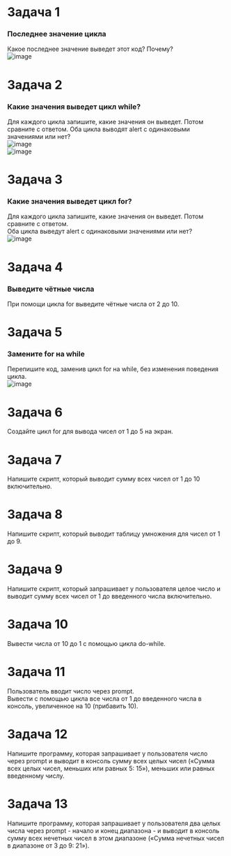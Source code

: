 # Задача 1  
### Последнее значение цикла  
Какое последнее значение выведет этот код? Почему?  
![image](https://user-images.githubusercontent.com/113675674/209465496-5503153c-309c-433d-a33f-de6d4b1c4442.png)

# Задача 2  
### Какие значения выведет цикл while?  
Для каждого цикла запишите, какие значения он выведет. Потом сравните с ответом. 
Оба цикла выводят alert с одинаковыми значениями или нет?  
![image](https://user-images.githubusercontent.com/113675674/209465620-683ed026-9088-48be-8679-0136fa4ff805.png)   
![image](https://user-images.githubusercontent.com/113675674/209465629-45b9a1d6-2764-4a09-ac02-f9ba1272eef3.png)  

# Задача 3  
###   Какие значения выведет цикл for?  
Для каждого цикла запишите, какие значения он выведет. Потом сравните с ответом.  
Оба цикла выведут alert с одинаковыми значениями или нет?  
![image](https://user-images.githubusercontent.com/113675674/209474532-559c89e1-96ce-4482-a3bc-5d4e1fb7a470.png)  


# Задача 4  
### Выведите чётные числа  
При помощи цикла for выведите чётные числа от 2 до 10.  

# Задача 5  
### Замените for на while  
Перепишите код, заменив цикл for на while, без изменения поведения цикла.  
![image](https://user-images.githubusercontent.com/113675674/209534823-6697de91-9c14-42fb-b17a-21d47de47489.png)  

# Задача 6 
Создайте цикл for для вывода чисел от 1 до 5 на экран.  


# Задача 7 
Напишите скрипт, который выводит сумму всех чисел от 1 до 10 включительно.  

# Задача 8   
Напишите скрипт, который выводит таблицу умножения для чисел от 1 до 9.

# Задача 9    
Напишите скрипт, который запрашивает у пользователя целое число и выводит сумму всех чисел от 1 до введенного числа включительно.  

# Задача 10  
Вывести числа от 10 до 1 с помощью цикла do-while.  

# Задача 11  
Пользователь вводит число через prompt.  
Вывести с помощью цикла все числа от 1 до введенного числа в консоль, увеличенное на 10 (прибавить 10).  

# Задача 12  
Напишите программу, которая запрашивает у пользователя число через prompt  и выводит в консоль сумму всех целых чисел («Сумма всех целых чисел, меньших или равных 5: 15»), меньших или равных введенному числу.  

# Задача 13   
Напишите программу, которая запрашивает у пользователя два целых числа через prompt  - начало и конец диапазона - и выводит в консоль сумму всех нечетных чисел в этом диапазоне («Сумма нечетных чисел в диапазоне от 3 до 9: 21»).  

